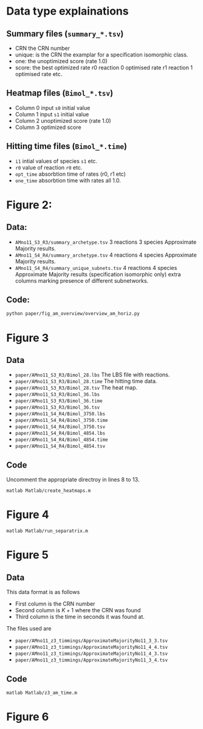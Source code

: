 
# Data type explainations
## Summary files (`summary_*.tsv`)
* CRN	the CRN number
* unique: is the CRN the examplar for a specification isomorphic class.
* one: the unoptimized score (rate 1.0)
* score: the best optimized rate 
r0 reaction 0 optimised rate
r1 reaction 1 optimised rate
etc.

## Heatmap files (`Bimol_*.tsv`)
* Column 0 input `s0` initial value
* Column 1 input `s1` initial value
* Column 2 unoptimized score (rate 1.0)
* Column 3 optimized score 

## Hitting time files (`Bimol_*.time`)
* `i1` intial values of species `s1` etc. 
* `r0` value of reaction `r0` etc. 
* `opt_time` absorbtion time of rates (r0, r1 etc)
* `one_time` absorbtion time with rates all 1.0.


# Figure 2:
## Data:
* `AMno11_S3_R3/summary_archetype.tsv`
    3 reactions 3 species Approximate Majority results.  
* `AMno11_S4_R4/summary_archetype.tsv`
    4 reactions 4 species Approximate Majority results.  
* `AMno11_S4_R4/summary_unique_subnets.tsv`
    4 reactions 4 species Approximate Majority results (specification isomorphic only) extra columns marking presence of different subnetworks. 

## Code:
`python paper/fig_am_overview/overview_am_horiz.py`

# Figure 3

## Data

* `paper/AMno11_S3_R3/Bimol_28.lbs` The LBS file with reactions.
* `paper/AMno11_S3_R3/Bimol_28.time` The hitting time data.
* `paper/AMno11_S3_R3/Bimol_28.tsv` The heat map.
* `paper/AMno11_S3_R3/Bimol_36.lbs`
* `paper/AMno11_S3_R3/Bimol_36.time`
* `paper/AMno11_S3_R3/Bimol_36.tsv`
* `paper/AMno11_S4_R4/Bimol_3750.lbs`
* `paper/AMno11_S4_R4/Bimol_3750.time`
* `paper/AMno11_S4_R4/Bimol_3750.tsv`
* `paper/AMno11_S4_R4/Bimol_4854.lbs`
* `paper/AMno11_S4_R4/Bimol_4854.time`
* `paper/AMno11_S4_R4/Bimol_4854.tsv`



## Code
Uncomment the appropriate directroy in lines 8 to 13.

`matlab Matlab/create_heatmaps.m`


# Figure 4
`matlab Matlab/run_separatrix.m`

# Figure 5
## Data
This data format is as follows
* First column is the CRN number
* Second column is $K + 1$ where the CRN was found
* Third column is the time in seconds it was found at.

The files used are 
* `paper/AMno11_z3_timmings/ApproximateMajorityNo11_3_3.tsv`
* `paper/AMno11_z3_timmings/ApproximateMajorityNo11_4_4.tsv`
* `paper/AMno11_z3_timmings/ApproximateMajorityNo11_4_3.tsv`
* `paper/AMno11_z3_timmings/ApproximateMajorityNo11_3_4.tsv`

## Code
`matlab Matlab/z3_am_time.m`

# Figure 6
